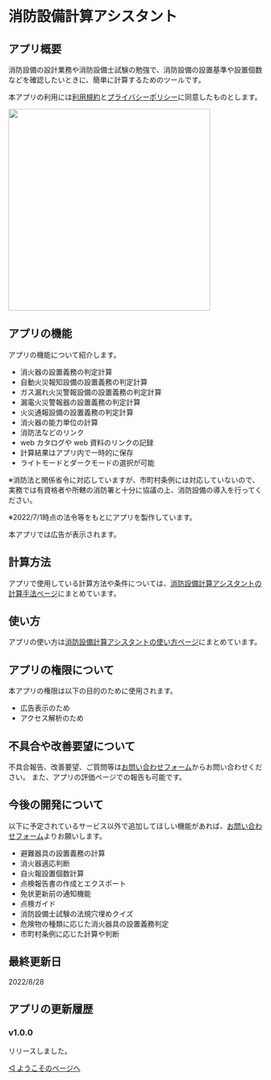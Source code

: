 # 消防設備計算アシスタント

## アプリ概要

消防設備の設計業務や消防設備士試験の勉強で、消防設備の設置基準や設置個数などを確認したいときに、簡単に計算するためのツールです。

本アプリの利用には[利用規約](../common/terms.md)と[プライバシーポリシー](../common/privacypolicy.md)に同意したものとします。

<img src='フィーチャーグラフィック.png' width='400'>

## アプリの機能

アプリの機能について紹介します。

- 消火器の設置義務の判定計算
- 自動火災報知設備の設置義務の判定計算
- ガス漏れ火災警報設備の設置義務の判定計算
- 漏電火災警報器の設置義務の判定計算
- 火災通報設備の設置義務の判定計算
- 消火器の能力単位の計算
- 消防法などのリンク
- web カタログや web 資料のリンクの記録
- 計算結果はアプリ内で一時的に保存
- ライトモードとダークモードの選択が可能

※消防法と関係省令に対応していますが、市町村条例には対応していないので、実務では有資格者や所轄の消防署と十分に協議の上、消防設備の導入を行ってください。

※2022/7/1時点の法令等をもとにアプリを製作しています。

本アプリでは広告が表示されます。

## 計算方法

アプリで使用している計算方法や条件については、[消防設備計算アシスタントの計算手法ページ](method.md)にまとめています。

## 使い方

アプリの使い方は[消防設備計算アシスタントの使い方ページ](howtouse.md)にまとめています。

## アプリの権限について

本アプリの権限は以下の目的のために使用されます。

- 広告表示のため
- アクセス解析のため

## 不具合や改善要望について

不具合報告、改善要望、ご質問等は[お問い合わせフォーム](https://forms.gle/6G7RaQP7uG7ufKSP8)からお問い合わせください。
また、アプリの評価ページでの報告も可能です。

## 今後の開発について

以下に予定されているサービス以外で追加してほしい機能があれば、[お問い合わせフォーム](https://forms.gle/6G7RaQP7uG7ufKSP8)よりお願いします。

- 避難器具の設置義務の計算
- 消火器適応判断
- 自火報設置個数計算
- 点検報告書の作成とエクスポート
- 免状更新前の通知機能
- 点検ガイド
- 消防設備士試験の法規穴埋めクイズ
- 危険物の種類に応じた消火器具の設置義務判定
- 市町村条例に応じた計算や判断

## 最終更新日

2022/8/28

## アプリの更新履歴

### v1.0.0

リリースしました。

[◁ ようこそのページへ](../index.md)
